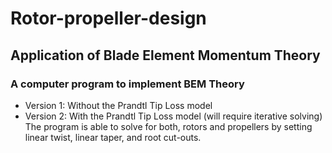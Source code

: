 # Rotor-propeller-design
## Application of Blade Element Momentum Theory
### A computer program to implement BEM Theory
* Version 1: Without the Prandtl Tip Loss model
* Version 2: With the Prandtl Tip Loss model (will require iterative solving)  
The program is able to solve for both, rotors and propellers by setting linear twist, linear taper, and root cut-outs.
